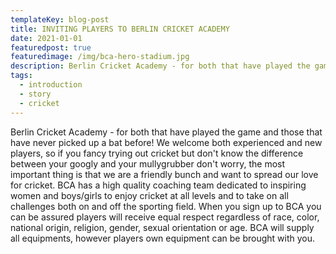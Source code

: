 ```yaml
---
templateKey: blog-post
title: INVITING PLAYERS TO BERLIN CRICKET ACADEMY
date: 2021-01-01
featuredpost: true
featuredimage: /img/bca-hero-stadium.jpg
description: Berlin Cricket Academy - for both that have played the game and those that have never picked up a bat before!
tags:
  - introduction
  - story
  - cricket
---
```


Berlin Cricket Academy - for both that have played the game and those that have never picked up a bat before!
We welcome both experienced and new players, so if you fancy trying out cricket but don't know the difference between your googly and your mullygrubber don't worry, the most important thing is that we are a friendly bunch and want to spread our love for cricket. BCA has a high quality coaching team dedicated to inspiring women and boys/girls to enjoy cricket at all levels and to take on all challenges both on and off the sporting field. When you sign up to BCA you can be assured players will receive equal respect regardless of race, color, national origin, religion, gender, sexual orientation or age. BCA will supply all equipments, however players own equipment can be brought with you.